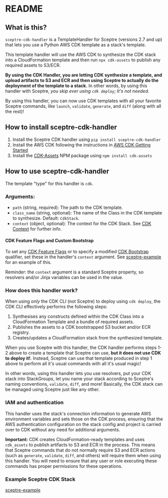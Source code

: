 # README

## What is this?

`sceptre-cdk-handler` is a TemplateHandler for Sceptre (versions 2.7 and up) that lets you use a
Python AWS CDK template as a stack's template.

This template handler will use the AWS CDK to synthesize the CDK stack into a CloudFormation template
and then run `npx cdk-assets` to publish any required assets to S3/ECR.

**By using the CDK Handler, you are letting CDK synthesize a template, and upload artifacts to S3 and ECR
and then using Sceptre to actually do the deployment of the template to a stack.**
In other words, by using this handler with Sceptre, _you skip ever using `cdk deploy`; It's not needed_.

By using this handler, you can now use CDK templates with all your favorite Sceptre commands, like
`launch`, `validate`, `generate`, and `diff` (along with all the rest)!

## How to install sceptre-cdk-handler

1) Install the Sceptre CDK handler using `pip install sceptre-cdk-handler`
2) Install the AWS CDK following the instructions in [AWS CDK Getting Started]((https://docs.aws.amazon.com/cdk/v2/guide/getting_started.html))
3) Install the [CDK-Assets](https://www.npmjs.com/package/cdk-assets) NPM package using `npm install cdk-assets`

## How to use sceptre-cdk-handler

The template "type" for this handler is `cdk`. 

### Arguments:

* `path` (string, required): The path to the CDK template.
* `class_name` (string, optional): The name of the Class in the CDK template to synthesize. Default: `CdkStack`.
* `context` (object, optional): The context for the CDK Stack. See [CDK Context](https://docs.aws.amazon.com/cdk/v2/guide/context.html) for further info.

#### CDK Feature Flags and Custom Bootstrap

To set any [CDK Feature Flags](https://docs.aws.amazon.com/cdk/v2/guide/featureflags.html) or to specify a modified
[CDK Bootstrap](https://docs.aws.amazon.com/cdk/v2/guide/bootstrapping.html) qualifier, set these in the handler's
`context` argument. See [sceptre-example](sceptre-example) for an example of this.

Reminder: the `context` argument is a standard Sceptre property, so resolvers and/or Jinja variables can be used in the value. 

### How does this handler work?

When using _only_ the CDK CLI (not Sceptre) to deploy using `cdk deploy`, the CDK CLI effectively performs
the following steps:

1. Synthesises any constructs defined within the CDK Class into a CloudFormation Template and a
bundle of required assets.
2. Publishes the assets to a CDK bootstrapped S3 bucket and/or ECR registry.
3. Creates/updates a CloudFormation stack from the synthesized template.

When you use Sceptre with this handler, the CDK handler performs steps 1-2 above to create a template
that Sceptre can use, **but it does not use CDK to deploy it!**. Instead, Sceptre can use that template
produced in step 1 above to perform all it's usual commands with all it's usual magic!

In other words, using this handler lets you use resolvers, put your CDK stack into StackGroups, let
you name your stack according to Sceptre's naming conventions, `validate`, `diff`, and more! Basically,
the CDK stack can be managed using Sceptre just like any other.

### IAM and authentication

This handler uses the stack's connection information to generate AWS environment variables and sets
those on the CDK process, ensuring that the AWS authentication configuration on the stack config and
project is carried over to CDK without any need for additional arguments.

**Important:** CDK creates CloudFormation-ready templates and uses `cdk_assets` to publish artifacts
to S3 and ECR in the process. This means that Sceptre commands that do not normally require S3 and ECR
actions (such as `generate`, `validate`, `diff`, and others) will require them when using this
handler. You will need to ensure that any user or role executing these commands has proper
permissions for these operations.

### Example Sceptre CDK Stack

[sceptre-example](sceptre-example)

